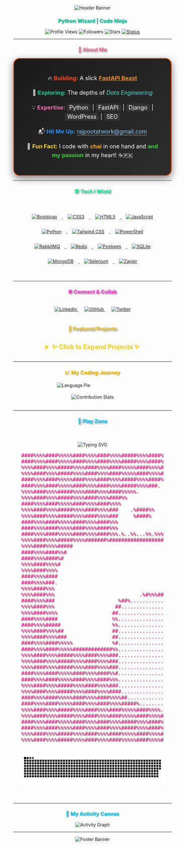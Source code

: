 <p align="center">
  <img src="https://capsule-render.vercel.app/api?type=waving&color=gradient&height=400§ion=header&text=Sikandar%20Rajpoot&fontSize=60&animation=fadeIn&fontColor=ffffff" alt="Header Banner" />
</p>

<h3 align="center" style="color: #00cc99; text-shadow: 1px 1px 3px rgba(0, 0, 0, 0.5);">Python Wizard | Code Ninja</h3>

<p align="center" style="margin: 10px 0;">
  <img src="https://komarev.com/ghpvc/?username=sikandar-rajpoot&label=Profile%20Views&color=ff1493&style=for-the-badge&labelColor=000" alt="Profile Views" />
  <img src="https://img.shields.io/github/followers/sikandar-rajpoot?label=Followers&color=00ff7f&style=for-the-badge&labelColor=000" alt="Followers" />
  <img src="https://img.shields.io/github/stars/sikandar-rajpoot?label=Stars&color=ffd700&style=for-the-badge&labelColor=000" alt="Stars" />
  <a href="https://github.com/sikandar-rajpoot"><img src="https://img.shields.io/badge/Status-Online-brightgreen?style=for-the-badge" alt="Status" /></a>
</p>

---

<h3 align="center" style="color: #ff6699; text-shadow: 2px 2px 5px rgba(0, 0, 0, 0.6);">🌳 About Me</h3>
<div align="center" style="background: linear-gradient(135deg, #1a1a1a 0%, #2d2d2d 100%); padding: 30px; border-radius: 20px; box-shadow: 0 8px 25px rgba(0, 0, 0, 0.5); border: 2px solid #ff4500; max-width: 600px; margin: 0 auto;">
  <p style="color: #ffffff; font-size: 18px; line-height: 1.6;">
    🔥 <strong style="color: #ff4500;">Building:</strong> A slick <span style="color: #ff8c00; font-weight: bold; text-decoration: underline;">FastAPI Beast</span>
  </p>
  <p style="color: #ffffff; font-size: 18px; line-height: 1.6;">
    🌠 <strong style="color: #00cc99;">Exploring:</strong> The depths of <span style="color: #40e0d0; font-style: italic; transition: color 0.3s;">Data Engineering</span>
  </p>
  <p style="color: #ffffff; font-size: 18px; line-height: 1.6;">
    💡 <strong style="color: #ff69b4;">Expertise:</strong> <span style="background: #333; padding: 2px 8px; border-radius: 5px;">Python</span> | <span style="background: #333; padding: 2px 8px; border-radius: 5px;">FastAPI</span> | <span style="background: #333; padding: 2px 8px; border-radius: 5px;">Django</span> | <span style="background: #333; padding: 2px 8px; border-radius: 5px;">WordPress</span> | <span style="background: #333; padding: 2px 8px; border-radius: 5px;">SEO</span>
  </p>
  <p style="color: #ffffff; font-size: 18px; line-height: 1.6;">
    📬 <strong style="color: #1e90ff;">Hit Me Up:</strong> <a href="mailto:rajpootatwork@gmail.com" style="color: #87cefa; text-decoration: none; border-bottom: 2px dotted #87cefa; transition: color 0.3s;">rajpootatwork@gmail.com</a>
  </p>
  <p style="color: #ffffff; font-size: 18px; line-height: 1.6;">
    🎉 <strong style="color: #ffd700;">Fun Fact:</strong> I code with <span style="color: #ffa500; font-weight: bold;">chai</span> in one hand and <span style="color: #32cd32; font-weight: bold;">and my passion</span> in my heart! ☕🇵🇰
  </p>
</div>

---

<h3 align="center" style="color: #00ff99; text-shadow: 2px 2px 5px rgba(0, 0, 0, 0.6);">🛠️ Tech I Wield</h3>
<p align="center" style="padding: 25px;">
  <a href="https://getbootstrap.com" target="_blank" rel="noreferrer">
    <img src="https://skillicons.dev/icons?i=bootstrap" alt="Bootstrap" width="60" height="60" style="margin: 15px;" />
  </a>
  <a href="https://www.w3schools.com/css/" target="_blank" rel="noreferrer">
    <img src="https://skillicons.dev/icons?i=css" alt="CSS3" width="60" height="60" style="margin: 15px;" />
  </a>
  <a href="https://www.w3.org/html/" target="_blank" rel="noreferrer">
    <img src="https://skillicons.dev/icons?i=html" alt="HTML5" width="60" height="60" style="margin: 15px;" />
  </a>
  <a href="https://developer.mozilla.org/en-US/docs/Web/JavaScript" target="_blank" rel="noreferrer">
    <img src="https://skillicons.dev/icons?i=javascript" alt="JavaScript" width="60" height="60" style="margin: 15px;" />
  </a>
  <a href="https://www.python.org" target="_blank" rel="noreferrer">
    <img src="https://skillicons.dev/icons?i=python" alt="Python" width="60" height="60" style="margin: 15px;" />
  </a>
  <a href="https://tailwindcss.com/" target="_blank" rel="noreferrer">
    <img src="https://skillicons.dev/icons?i=tailwindcss" alt="Tailwind CSS" width="60" height="60" style="margin: 15px;" />
  </a>
  <a href="https://docs.microsoft.com/en-us/powershell/" target="_blank" rel="noreferrer">
    <img src="https://skillicons.dev/icons?i=powershell" alt="PowerShell" width="60" height="60" style="margin: 15px;" />
  </a>
  <a href="https://www.rabbitmq.com/" target="_blank" rel="noreferrer">
    <img src="https://skillicons.dev/icons?i=rabbitmq" alt="RabbitMQ" width="60" height="60" style="margin: 15px;" />
  </a>
  <a href="https://redis.io/" target="_blank" rel="noreferrer">
    <img src="https://skillicons.dev/icons?i=redis" alt="Redis" width="60" height="60" style="margin: 15px;" />
  </a>
  <a href="https://www.postgresql.org/" target="_blank" rel="noreferrer">
    <img src="https://skillicons.dev/icons?i=postgres" alt="Postgres" width="60" height="60" style="margin: 15px;" />
  </a>
  <a href="https://www.sqlite.org/" target="_blank" rel="noreferrer">
    <img src="https://skillicons.dev/icons?i=sqlite" alt="SQLite" width="60" height="60" style="margin: 15px;" />
  </a>
  <a href="https://www.mongodb.com/" target="_blank" rel="noreferrer">
    <img src="https://skillicons.dev/icons?i=mongodb" alt="MongoDB" width="60" height="60" style="margin: 15px;" />
  </a>
  <a href="https://www.selenium.dev/" target="_blank" rel="noreferrer">
    <img src="https://skillicons.dev/icons?i=selenium" alt="Selenium" width="60" height="60" style="margin: 15px;" />
  </a>
  <a href="https://zapier.com/" target="_blank" rel="noreferrer">
    <img src="https://cdn.zapier.com/zapier/images/logos/zapier-logomark.png" alt="Zapier" width="60" height="60" style="margin: 15px;" />
  </a>
</p>

---

<h3 align="center" style="color: #ff33cc; text-shadow: 2px 2px 5px rgba(0, 0, 0, 0.6);">🌐 Connect & Collab</h3>
<p align="center" style="padding: 20px;">
  <a href="https://linkedin.com/in/sikandar-rajpoot" target="_blank" style="margin: 0 10px;">
    <img src="https://img.shields.io/badge/LinkedIn-0A66C2?style=for-the-badge&logo=linkedin&logoColor=white&color=00b7ff" alt="LinkedIn" />
  </a>
  <a href="https://github.com/sikandar-rajpoot" target="_blank" style="margin: 0 10px;">
    <img src="https://img.shields.io/badge/GitHub-181717?style=for-the-badge&logo=github&logoColor=white&color=333" alt="GitHub" />
  </a>
  <a href="https://twitter.com/sikandarrajpoot" target="_blank" style="margin: 0 10px;">
    <img src="https://img.shields.io/badge/Twitter-1DA1F2?style=for-the-badge&logo=twitter&logoColor=white&color=1DA1F2" alt="Twitter" />
  </a>
</p>

<!-- Collapsible Projects Section -->
<h3 align="center" style="color: #ffcc00; text-shadow: 2px 2px 5px rgba(0, 0, 0, 0.6);">🚀 Featured Projects</h3>
<details align="center" style="padding: 20px; max-width: 600px; margin: 0 auto;">
  <summary style="color: #ffcc00; font-size: 20px; font-weight: bold; cursor: pointer;">✨ Click to Expand Projects ✨</summary>
  <p style="color: #ffffff; margin-top: 15px;">
    <strong style="color: #ff4500;">FastAPI Beast</strong>: A high-performance API built with FastAPI and Python.<br>
    <strong style="color: #00cc99;">Data Pipeline</strong>: A scalable data engineering solution using Pandas and SQL.<br>
    <strong style="color: #ff69b4;">Django Blog</strong>: A dynamic blog platform with SEO optimization.
  </p>
</details>

---

<h3 align="center" style="color: #ffcc00; text-shadow: 1px 1px 3px rgba(0, 0, 0, 0.5);">📈 My Coding Journey</h3>
<div align="center" style="max-width: 800px; margin: 0 auto;">
  <div style="display: inline-block; vertical-align: top; width: 45%; text-align: left;">
    <img src="https://github-readme-stats.vercel.app/api/top-langs?username=sikandar-rajpoot&show_icons=true&locale=en&layout=compact&theme=light_dark&hide_border=true" alt="Language Pie" />
  </div>
  <div style="display: inline-block; vertical-align: top; width: 50%; text-align: center; padding: 20px;">
    <img src="https://github-contribution-stats.vercel.app/api/?username=sikandar-rajpoot&theme=light_dark&flat=true" alt="Contribution Stats" />
  </div>
</div>

---

<h3 align="center" style="color: #00ccff; text-shadow: 2px 2px 5px rgba(0, 0, 0, 0.6);">🎲 Play Zone</h3>
<div align="center" style="padding: 25px;">
  <!-- Typing Animation -->
  <p>
    <img src="https://readme-typing-svg.herokuapp.com?font=Fira+Code&size=20&pause=1000&color=00CCFF¢er=true&vCenter=true&width=435&lines=I+love+playing!+-+Code+is+my+game!;As+it+allows+you+to+-+Level+up+every+day!;Chai+fueled+coding!+☕" alt="Typing SVG" />
  </p>
  
  <!-- ASCII Art Game -->
  <pre style="color: #ff3399; font-size: 16px; line-height: 1.2; text-shadow: 1px 1px 2px rgba(0, 0, 0, 0.6);">
####%%%%####%%%%%####%%%%####%%%%#####%%%%####%%%%####%%%%#####%%%%####%%%%####%%%%####%%%%%####%%%%
####%%%%####%%%%%####%%%%####%%%%#####%%%%####%%%%####%%%%#####%%%%####%%%%####%%%%####%%%%%####%%%%
%%%%####%%%%#####%%%%####%%%%####%%%%%####%%%%####%%%%####%%%%%####%%%%####%%%%####%%%%#####%%%%####
%%%%####%%%%#####%%%%####%%%%####%%%%%####%%%%####%%%%####%%%%%####%%%%####%%%%####%%%%#####%%%%####
####%%%%####%%%%%####%%%%####%%%%#####%%%%####%%%%####%%%%#####%%%%####%%%%####%%%%####%%%%%####%%%%
####%%%%####%%%%%####%%%%####%%%%#####%%%%###.         .#######%%%%####%%%%####%%%%####%%%%%####%%%%
%%%%####%%%%#####%%%%####%%%%####%%%%%.                       .####%%%%####%%%%####%%%%#####%%%%####
%%%%####%%%%#####%%%%####%%%%####%%                               #%%%%####%%%%####%%%%#####%%%%####
####%%%%####%%%%%####%%%%####%%%%                                   ###%%%%####%%%%####%%%%%####%%%%
%%%%####%%%%#####%%%%####%%%%###    .%####%%                         %%####%%%%####%%%%#####%%%%####
%%%%####%%%%#####%%%%####%%%%###     %####%                          %%####%%%%####%%%%#####%%%%####
####%%%%####%%%%%####%%%%####%%%                                     ##%%%%####%%%%####%%%%%####%%%%
####%%%%####%%%%%####%%%%####%%%                                     ##%%%%####%%%%####%%%%%####%%%%
####%%%%####%%%%%####%%%%####%%%.%..%%...%%.%%%%..                   ##%%%%####%%%%####%%%%%####%%%%
%%%%####%%%%#####%%%%#######%#####################.                  %%####%%%%####%%%%#####%%%%####
%%%%####%%%%#####                                                    %%.............%%%#####%%%%####
####%%%%####%%#                                                      ##...............#%%%%%####%%%%
####%%%%####%#                                                       ##................%%%%%####%%%%
%%%%####%%%%#                                                        %%.................####%%%%####
%%%%####%%%%                                                         %%..................###%%%%####
####%%%%####                                                        ##%..................%%%####%%%%
####%%%%###.                                                       ##....................%%%####%%%%
%%%%####%%%                                                     ###%......................##%%%%####
%%%%####%%%                            .%#%%%########%####%%#%%##%........................##%%%%####
####%%%%###                     %##%......................................................%%####%%%%
%%%%####%%%                    ##........................................................###%%%%####
%%%%####%%%%                  ##.........................................................###%%%%####
####%%%%####                  %%.........................................................%%%####%%%%
####%%%%#####                 %%........................................................%%%%####%%%%
%%%%####%%%%##                ##.......................................................#####%%%%####
%%%%####%%%%###               ##......................................................%#####%%%%####
####%%%%####%%%%%             %#....................................................###%%%%%####%%%%
####%%%%####%%%%%#############%%..................%###%%%%######%%#####%%#%####%%%%####%%%%%####%%%%
%%%%####%%%%#####%%%%####%%%%###..................%%%%####%%%%%####%%%%####%%%%####%%%%#####%%%%####
%%%%####%%%%#####%%%%####%%%%###.....................................%%####%%%%####%%%%#####%%%%####
%%%%####%%%%#####%%%%####%%%%###.....................................%%####%%%%####%%%%#####%%%%####
####%%%%####%%%%%####%%%%####%%#..........................######.....##%%%%####%%%%####%%%%%####%%%%
####%%%%####%%%%%####%%%%####%%%.........................%#####%.....##%%%%####%%%%####%%%%%####%%%%
%%%%####%%%%#####%%%%####%%%%###..........................%%%%%#.....%%####%%%%####%%%%#####%%%%####
%%%%####%%%%#####%%%%####%%%%####...................................%%%####%%%%####%%%%#####%%%%####
####%%%%####%%%%%####%%%%####%%%%##...............................%####%%%%####%%%%####%%%%%####%%%%
####%%%%####%%%%%####%%%%####%%%%#####%.......................%%%%%####%%%%####%%%%####%%%%%####%%%%
%%%%####%%%%#####%%%%####%%%%####%%%%%####%%%%........%%##%%%%%####%%%%####%%%%####%%%%#####%%%%####
%%%%####%%%%#####%%%%####%%%%####%%%%%####%%%%####%%%%####%%%%%####%%%%####%%%%####%%%%#####%%%%####
####%%%%####%%%%%####%%%%####%%%%#####%%%%####%%%%####%%%%#####%%%%####%%%%####%%%%####%%%%%####%%%%
####%%%%####%%%%%####%%%%####%%%%#####%%%%####%%%%####%%%%#####%%%%####%%%%####%%%%####%%%%%####%%%%
%%%%####%%%%#####%%%%####%%%%####%%%%%####%%%%####%%%%####%%%%%####%%%%####%%%%####%%%%#####%%%%####
%%%%####%%%%#####%%%%####%%%%####%%%%%####%%%%####%%%%####%%%%%####%%%%####%%%%####%%%%#####%%%%####
  </pre>
  
  <!-- Snake Game (Static Animation) -->
  <p>
    <img src="https://github.com/Sikandar-rajpoot/Sikandar-rajpoot/raw/main/dist/github-contribution-grid-snake.svg" alt="Snake Game" />
  </p>
</div>

---

<h3 align="center" style="color: #00ccff; text-shadow: 1px 1px 3px rgba(0, 0, 0, 0.5);">🎨 My Activity Canvas</h3>
<p align="center">
  <img src="https://github-readme-activity-graph.vercel.app/graph?username=sikandar-rajpoot&theme=github-compact&hide_border=true&area=true&bg_color=transparent" alt="Activity Graph" />
</p>

---

<p align="center">
  <img src="https://capsule-render.vercel.app/api?type=waving&color=gradient&height=150§ion=footer&text=Code%20Hard,%20Dream%20Big%20🚀&fontSize=35&animation=twinkling&fontColor=ffffff" alt="Footer Banner" />
</p>
